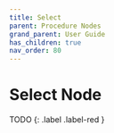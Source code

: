 ```yaml
---
title: Select
parent: Procedure Nodes
grand_parent: User Guide
has_children: true
nav_order: 80
---
```

# Select Node

TODO
{: .label .label-red }
